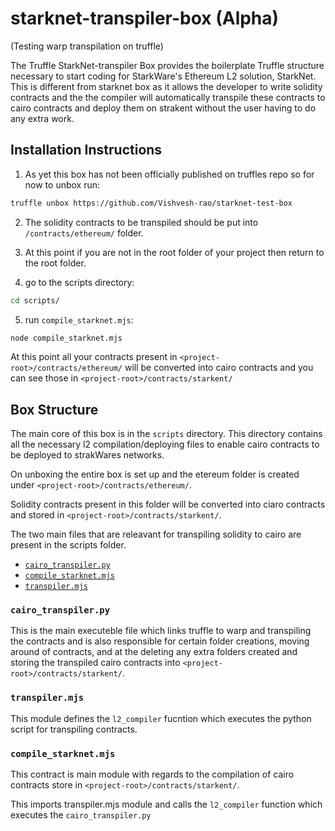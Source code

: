 # starknet-transpiler-box (Alpha)

(Testing warp transpilation on truffle)

The Truffle StarkNet-transpiler Box provides the boilerplate Truffle structure necessary to start coding for StarkWare's Ethereum L2 solution, StarkNet. This is different from starknet box as it allows the developer to write solidity contracts and the the compiler will automatically transpile these contracts to cairo contracts and deploy them on strakent without the user having to do any extra work.

## Installation Instructions

1. As yet this box has not been officially published on truffles repo so for now to unbox run:

```bash
truffle unbox https://github.com/Vishvesh-rao/starknet-test-box
```
2. The solidity contracts to be transpiled should be put into `/contracts/ethereum/` folder.

3. At this point if you are not in the root folder of your project then return to the root folder.

4. go to the scripts directory:
```bash
cd scripts/ 
```
5. run `compile_starknet.mjs`:
```bash
node compile_starknet.mjs
```

At this point all your contracts present in `<project-root>/contracts/ethereum/` will be converted into cairo contracts and you can see those in `<project-root>/contracts/starkent/`

## Box Structure

The main core of this box is in the `scripts` directory. This directory contains all the necessary l2 compilation/deploying files to enable cairo contracts to be deployed to strakWares networks.

On unboxing the entire box is set up and the etereum folder is created under `<project-root>/contracts/ethereum/`.

Solidity contracts present in this folder will be converted into ciaro contracts and stored in `<project-root>/contracts/starkent/`.

The two main files that are releavant for transpiling solidity to cairo are present in the scripts folder.
- [`cairo_transpiler.py`](https://github.com/Vishvesh-rao/starknet-test-box/blob/main/scripts/cairo_transpiler.py)
- [`compile_starknet.mjs`](https://github.com/Vishvesh-rao/starknet-test-box/blob/main/scripts/compile_starknet.mjs)
- [`transpiler.mjs`](https://github.com/Vishvesh-rao/starknet-test-box/blob/main/scripts/transpiler.mjs)

### `cairo_transpiler.py`

This is the main executeble file which links truffle to warp and transpiling the contracts and is also responsible for certain folder creations, moving around of contracts, and at the deleting any extra folders created and storing the transpiled cairo contracts into `<project-root>/contracts/starkent/`.

### `transpiler.mjs`

This module defines the `l2_compiler` fucntion which executes the python script for transpiling contracts.


### `compile_starknet.mjs`

This contract is main module with regards to the compilation of cairo contracts store in `<project-root>/contracts/starkent/`.

This imports transpiler.mjs module and calls the `l2_compiler` function which executes the `cairo_transpiler.py`

